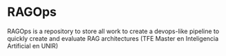 # RAGOps
RAGOps is a repository to store all work to create a devops-like pipeline to quickly create and evaluate RAG architectures (TFE Master en Inteligencia Artificial en UNIR)  

